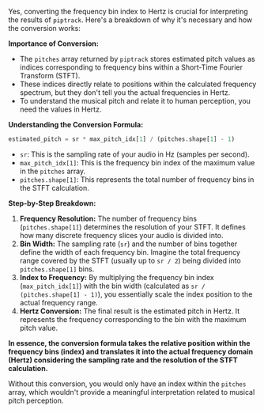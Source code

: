 Yes, converting the frequency bin index to Hertz is crucial for interpreting the results of `piptrack`. Here's a breakdown of why it's necessary and how the conversion works:

**Importance of Conversion:**

- The `pitches` array returned by `piptrack` stores estimated pitch values as indices corresponding to frequency bins within a Short-Time Fourier Transform (STFT).
- These indices directly relate to positions within the calculated frequency spectrum, but they don't tell you the actual frequencies in Hertz.
- To understand the musical pitch and relate it to human perception, you need the values in Hertz.

**Understanding the Conversion Formula:**

```python
estimated_pitch = sr * max_pitch_idx[1] / (pitches.shape[1] - 1)
```

- `sr`: This is the sampling rate of your audio in Hz (samples per second).
- `max_pitch_idx[1]`: This is the frequency bin index of the maximum value in the `pitches` array.
- `pitches.shape[1]`: This represents the total number of frequency bins in the STFT calculation.

**Step-by-Step Breakdown:**

1. **Frequency Resolution:** The number of frequency bins (`pitches.shape[1]`) determines the resolution of your STFT. It defines how many discrete frequency slices your audio is divided into.
2. **Bin Width:** The sampling rate (`sr`) and the number of bins together define the width of each frequency bin. Imagine the total frequency range covered by the STFT (usually up to `sr / 2`) being divided into `pitches.shape[1]` bins.
3. **Index to Frequency:** By multiplying the frequency bin index (`max_pitch_idx[1]`) with the bin width (calculated as `sr / (pitches.shape[1] - 1)`), you essentially scale the index position to the actual frequency range.
4. **Hertz Conversion:** The final result is the estimated pitch in Hertz. It represents the frequency corresponding to the bin with the maximum pitch value.

**In essence, the conversion formula takes the relative position within the frequency bins (index) and translates it into the actual frequency domain (Hertz) considering the sampling rate and the resolution of the STFT calculation.**

Without this conversion, you would only have an index within the `pitches` array, which wouldn't provide a meaningful interpretation related to musical pitch perception.